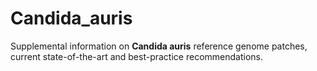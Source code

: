 # Candida_auris
Supplemental information on **Candida auris** reference genome patches, current state-of-the-art and best-practice recommendations.
